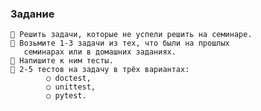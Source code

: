 ### Задание
    📌 Решить задачи, которые не успели решить на семинаре.
    📌 Возьмите 1-3 задачи из тех, что были на прошлых
       семинарах или в домашних заданиях.
    📌 Напишите к ним тесты.
    📌 2-5 тестов на задачу в трёх вариантах:
            ○ doctest,
            ○ unittest,
            ○ pytest. 
